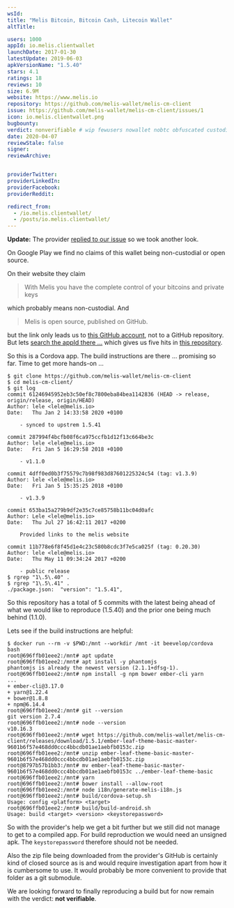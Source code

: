 ```yaml
---
wsId: 
title: "Melis Bitcoin, Bitcoin Cash, Litecoin Wallet"
altTitle: 

users: 1000
appId: io.melis.clientwallet
launchDate: 2017-01-30
latestUpdate: 2019-06-03
apkVersionName: "1.5.40"
stars: 4.1
ratings: 18
reviews: 10
size: 6.9M
website: https://www.melis.io
repository: https://github.com/melis-wallet/melis-cm-client
issue: https://github.com/melis-wallet/melis-cm-client/issues/1
icon: io.melis.clientwallet.png
bugbounty: 
verdict: nonverifiable # wip fewusers nowallet nobtc obfuscated custodial nosource nonverifiable reproducible bounty defunct
date: 2020-04-07
reviewStale: false
signer: 
reviewArchive:


providerTwitter: 
providerLinkedIn: 
providerFacebook: 
providerReddit: 

redirect_from:
  - /io.melis.clientwallet/
  - /posts/io.melis.clientwallet/
---
```



**Update:** The provider
[replied to our issue](https://github.com/melis-wallet/melis-cm-client/issues/1#issuecomment-619886541)
so we took another look.

On Google Play we find no claims of this wallet being non-custodial or open
source.

On their website they claim

> With Melis you have the complete control of your bitcoins and private keys

which probably means non-custodial. And

> Melis is open source, published on GitHub.

but the link only leads us to [this GitHub account](https://github.com/melis-wallet),
not to a GitHub repository. But lets
[search the appId there ...](https://github.com/search?q=org%3Amelis-wallet+%22io.melis.clientwallet%22&type=Code) 
which gives us five hits in [this repository](https://github.com/melis-wallet/melis-cm-client).

So this is a Cordova app. The build instructions are there ... promising so far.
Time to get more hands-on ...

```
$ git clone https://github.com/melis-wallet/melis-cm-client
$ cd melis-cm-client/
$ git log
commit 61246945952eb3c50ef8c7800eba84bea1142836 (HEAD -> release, origin/release, origin/HEAD)
Author: lele <lele@melis.io>
Date:   Thu Jan 2 14:33:58 2020 +0100

    - synced to upstrem 1.5.41

commit 287994f4bcfb08f6ca975ccfb1d12f13c664be3c
Author: lele <lele@melis.io>
Date:   Fri Jan 5 16:29:58 2018 +0100

    - v1.1.0

commit 4dff0ed0b3f75579c7b98f983d87601225324c54 (tag: v1.3.9)
Author: lele <lele@melis.io>
Date:   Fri Jan 5 15:35:25 2018 +0100

    - v1.3.9

commit 653ba15a279b9df2e35c7ce85758b11bc04d0afc
Author: Lele <lele@melis.io>
Date:   Thu Jul 27 16:42:11 2017 +0200

    Provided links to the melis website

commit 11b778e6f8f45d1e4c23c580b8cdc3f7e5ca025f (tag: 0.20.30)
Author: lele <lele@melis.io>
Date:   Thu May 11 09:34:24 2017 +0200

    - public release
$ rgrep "1\.5\.40" .
$ rgrep "1\.5\.41" .
./package.json:  "version": "1.5.41",
```

So this repository has a total of 5 commits with the latest being ahead of what
we would like to reproduce (1.5.40) and the prior one being much behind (1.1.0).

Lets see if the build instructions are helpful:

```
$ docker run --rm -v $PWD:/mnt --workdir /mnt -it beevelop/cordova bash
root@696ffb01eee2:/mnt# apt update
root@696ffb01eee2:/mnt# apt install -y phantomjs
phantomjs is already the newest version (2.1.1+dfsg-1).
root@696ffb01eee2:/mnt# npm install -g npm bower ember-cli yarn
...
+ ember-cli@3.17.0
+ yarn@1.22.4
+ bower@1.8.8
+ npm@6.14.4
root@696ffb01eee2:/mnt# git --version
git version 2.7.4
root@696ffb01eee2:/mnt# node --version
v10.16.3
root@696ffb01eee2:/mnt# wget https://github.com/melis-wallet/melis-cm-client/releases/download/1.5.1/ember-leaf-theme-basic-master-9601b6f57e468dd0ccc4bbcdb01ae1aebfb0153c.zip
root@696ffb01eee2:/mnt# unzip ember-leaf-theme-basic-master-9601b6f57e468dd0ccc4bbcdb01ae1aebfb0153c.zip
root@8797b57b1bb3:/mnt# mv ember-leaf-theme-basic-master-9601b6f57e468dd0ccc4bbcdb01ae1aebfb0153c ../ember-leaf-theme-basic
root@696ffb01eee2:/mnt# yarn
root@696ffb01eee2:/mnt# bower install --allow-root
root@696ffb01eee2:/mnt# node i18n/generate-melis-i18n.js
root@696ffb01eee2:/mnt# build/cordova-setup.sh
Usage: config <platform> <target>
root@696ffb01eee2:/mnt# build/build-android.sh
Usage: build <target> <version> <keystorepassword>
```

So with the provider's help we get a bit further but we still did not manage to
get to a compiled app. For build reproduction we would need an unsigned apk. The
`keystorepassword` therefore should not be needed.

Also the zip file being downloaded from the provider's GitHub is certainly kind
of closed source as is and would require investigation apart from how it is
cumbersome to use. It would probably be more convenient to provide that folder
as a git submodule.

We are looking forward to finally reproducing a build but for now remain with
the verdict: **not verifiable**.
